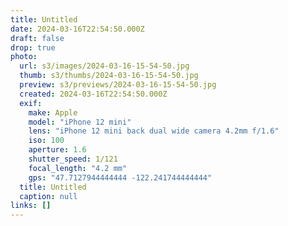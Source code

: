 ```yaml
---
title: Untitled
date: 2024-03-16T22:54:50.000Z
draft: false
drop: true
photo:
  url: s3/images/2024-03-16-15-54-50.jpg
  thumb: s3/thumbs/2024-03-16-15-54-50.jpg
  preview: s3/previews/2024-03-16-15-54-50.jpg
  created: 2024-03-16T22:54:50.000Z
  exif:
    make: Apple
    model: "iPhone 12 mini"
    lens: "iPhone 12 mini back dual wide camera 4.2mm f/1.6"
    iso: 100
    aperture: 1.6
    shutter_speed: 1/121
    focal_length: "4.2 mm"
    gps: "47.7127944444444 -122.241744444444"
  title: Untitled
  caption: null
links: []
---
```

